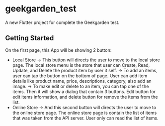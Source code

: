 # geekgarden_test

A new Flutter project for complete the Geekgarden test.

## Getting Started

On the first page, this App will be showing 2 button:

- Local Store
-> This button will directs the user to move to the local store page. The local store menu is the store that user can Create, Read, Update, and Delete the product item by user it self.
-> To add an items, user can tap the button on the bottom of page. User can add item details like product name, price, descriptions, category, also add an image.
-> To make edit or delete to an item, you can tap one of the items. Then it will show a dialog that contain 3 buttons. Edit button for edit items information, and delete button for remove the items from the list.
- Online Store
-> And this second button will directs the user to move to the online store page. The online store page is contain the list of items that was taken from the API server. User only can read the list of items.